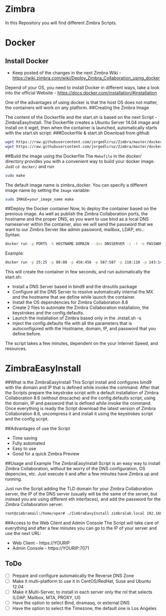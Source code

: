 # Zimbra
In this Repository you will find different Zimbra Scripts.

# Docker
## Install Docker
* Keep posted of the changes in the next Zimbra Wiki - https://wiki.zimbra.com/wiki/Deploy_Zimbra_Collaboration_using_docker

Depend of your OS, you need to install Docker in different ways, take a look into the official Website - https://docs.docker.com/installation/#installation

One of the advantages of using docker is that the host OS does not matter, the containers will work on any platform.
##Creating the Zimbra Image

The content of the Dockerfile and the start.sh is based on the next Script - ZimbraEasyInstall. The Dockerfile creates a Ubuntu Server 14.04 image and install on it wget, then when the container is launched, automatically starts with the start.sh script:
###Dockerfile & start.sh
Download from github
```bash
wget https://raw.githubusercontent.com/jorgedlcruz/Zimbra/master/docker/Dockerfile
wget https://raw.githubusercontent.com/jorgedlcruz/Zimbra/master/docker/start.sh
```
##Build the image using the Dockerfile
The `Makefile` in the docker/ directory provides you with a convenient way to build your docker image. Just `cd docker/` and run

```bash
sudo make
```

The default image name is zimbra_docker. You can specify a different image name by setting the `Image` variable:

```bash
sudo IMAGE=your_image_name make
```
##Deploy the Docker container
Now, to deploy the container based on the previous image. As well as publish the Zimbra Collaboration ports, the hostname and the proper DNS, as you want to use bind as a local DNS nameserver within the container, also we will send the password that we want to our Zimbra Server like admin password, mailbox, LDAP, etc.: Syntax:
```bash
docker run -p PORTS -h HOSTNAME.DOMAIN --dns DNSSERVER -i -t -e PASSWORD=YOURPASSWORD NAMEOFDOCKERIMAGE
```
Example:
```bash
docker run -p 25:25 -p 80:80 -p 456:456 -p 587:587 -p 110:110 -p 143:143 -p 993:993 -p 995:995 -p 443:443 -p 8080:8080 -p 8443:8443 -p 7071:7071 -p 9071:9071 -h zimbra86-docker.zimbra.io --dns 127.0.0.1 --dns 8.8.8.8 -i -t -e PASSWORD=Zimbra2015 zimbra_docker
```
This will create the container in few seconds, and run automatically the start.sh:

* Install a DNS Server based in bind9 and the dnsutils package
* Configure all the DNS Server to resolve automatically internal the MX and the hostname that we define while launch the container.
* Install the OS dependencies for Zimbra Collaboration 8.6
* Create 2 files to automate the Zimbra Collaboration installation, the keystrokes and the config.defaults.
* Launch the installation of Zimbra based only in the .install.sh -s
* Inject the config.defaults file with all the parameters that is autoconfigured with the Hostname, domain, IP, and password that you define before.

The script takes a few minutes, dependent on the your Internet Speed, and resources.

# ZimbraEasyInstall
##What is the ZimbraEasyInstall
This Script install and configures bind9 with the domain and IP that is defined while invoke the command. After that the Scripts prepare the keystroke script with a default installation of Zimbra Collaboration 8.6 (without dnscache) and the config.defaults script, using the domain, IP and password that is defined while invoke the command. Once everything is ready the Script download the latest version of Zimbra Collaboration 8.6, uncompress it and install it using the keystrokes script and the config script.

##Advantages of use the Script
 * Time saving
 * Fully automated
 * Easy to use
 * Good for a quick Zimbra Preview

##Usage and Example
The ZimbraEasyInstall Script is an easy way to install Zimbra Collaboration, without be worry of the DNS configuration, OS depencies, etc. Just execute it and after a few minutes have Zimbra up and running.

Just run the Script adding the TLD domain for your Zimbra Collaboration server, the IP of the DNS server (usually will be the same of the server, but instead you are using different eth interfaces), and add the password for the Zimbra Collaboration server.
```bash
root@zimbramail:/home/oper# ./ZimbraEasyInstall zimbralab.local 192.168.211.40 Zimbra2015
```
##Access to the Web Client and Admin Console
The Script will take care of everything and after a few minutes you can go to the IP of your server and use the next URL:
 * Web Client - https://YOURIP
 * Admin Console - https://YOURIP:7071

## ToDo
- [ ] Prepare and configure automatically the Reverse DNS Zone
- [ ] Make it multi-platform to use it in CentOS/RedHat, Suse and Ubuntu 12.04
- [ ] Make it Multi-Server, to install in each server only the rol that selects (LDAP, Mailbox, MTA, PROXY, UI)
- [ ] Have the option to select Bind, dnsmasq, or external DNS
- [ ] Have the option to select the Timezone, the default one is Los Angeles
